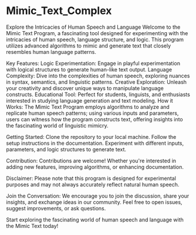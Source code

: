 # Mimic_Text_Complex
Explore the Intricacies of Human Speech and Language Welcome to the Mimic Text Program, a fascinating tool designed for experimenting with the intricacies of human speech, language structure, and logic. This program utilizes advanced algorithms to mimic and generate text that closely resembles human language patterns.

Key Features:
Logic Experimentation: Engage in playful experimentation with logical structures to generate human-like text output.
Language Complexity: Dive into the complexities of human speech, exploring nuances in syntax, semantics, and linguistic patterns.
Creative Exploration: Unleash your creativity and discover unique ways to manipulate language constructs.
Educational Tool: Perfect for students, linguists, and enthusiasts interested in studying language generation and text modeling.
How it Works:
The Mimic Text Program employs algorithms to analyze and replicate human speech patterns; using various inputs and parameters, users can witness how the program constructs text, offering insights into the fascinating world of linguistic mimicry.

Getting Started:
Clone the repository to your local machine.
Follow the setup instructions in the documentation.
Experiment with different inputs, parameters, and logic structures to generate text.

Contribution:
Contributions are welcome! Whether you're interested in adding new features, improving algorithms, or enhancing documentation.

Disclaimer:
Please note that this program is designed for experimental purposes and may not always accurately reflect natural human speech.

Join the Conversation:
We encourage you to join the discussion, share your insights, and exchange ideas in our community. Feel free to open issues, suggest improvements, or ask questions.

Start exploring the fascinating world of human speech and language with the Mimic Text today!
